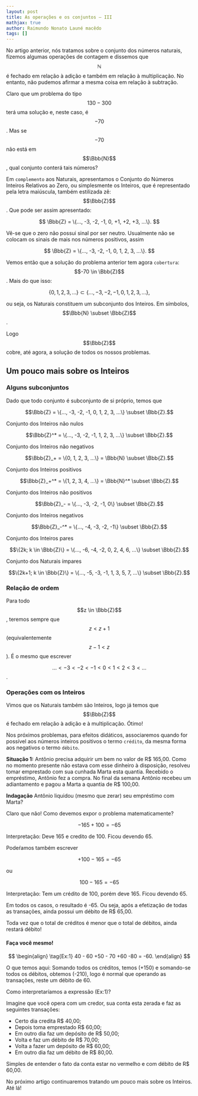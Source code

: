 ```yaml
---
layout: post
title: As operações e os conjuntos – III
mathjax: true
author: Raimundo Nonato Launé macêdo
tags: []
---
```


No artigo anterior, nós tratamos sobre o conjunto dos números naturais, fizemos algumas operações de contagem e dissemos que $$\mathbb{N}$$ é fechado em relação à adição e também em relação à multiplicação. No entanto, não pudemos afirmar a mesma coisa em relação à subtração.


Claro que um problema do tipo $$130 - 300$$ terá uma solução e, neste caso, é $$-70$$. Mas se $$-70$$ não está em $$\Bbb{N}$$, qual conjunto conterá tais números?

Em `complemento` aos Naturais, apresentamos o Conjunto do Números Inteiros Relativos ao Zero, ou simplesmente os Inteiros, que é representado pela letra maiúscula, também estilizada zê: $$\Bbb{Z}$$. Que pode ser assim apresentado:

$$ \Bbb{Z} = \{..., -3, -2, -1, 0, +1, +2, +3, ...\}. $$

Vê-se que o zero não possui sinal por ser neutro. Usualmente não se colocam os sinais de mais nos números positivos, assim

$$ \Bbb{Z} = \{..., -3, -2, -1, 0, 1, 2, 3, ...\}. $$

Vemos então que a solução do problema anterior tem agora `cobertura`: $$-70 \in \Bbb{Z}$$. Mais do que isso:

$$  \{0, 1, 2, 3, ...\} \subset \{..., -3, -2, -1, 0, 1, 2, 3, ...\},$$

ou seja, os Naturais constituem um subconjunto dos Inteiros. Em símbolos, $$\Bbb{N} \subset \Bbb{Z}$$. 

Logo $$\Bbb{Z}$$ cobre, até agora, a solução de todos os nossos problemas.

## Um pouco mais sobre os Inteiros

### Alguns subconjuntos

Dado que todo conjunto é subconjunto de si próprio, temos que

$$\Bbb{Z} = \{..., -3, -2, -1, 0, 1, 2, 3, ...\} \subset \Bbb{Z}.$$

Conjunto dos Inteiros não nulos

$$\Bbb{Z}^* = \{..., -3, -2, -1, 1, 2, 3, ...\} \subset \Bbb{Z}.$$

Conjunto dos Inteiros não negativos

$$\Bbb{Z}_+ = \{0, 1, 2, 3, ...\} = \Bbb{N} \subset \Bbb{Z}.$$

Conjunto dos Inteiros positivos

$$\Bbb{Z}_+^* = \{1, 2, 3, 4, ...\} = \Bbb{N}^* \subset \Bbb{Z}.$$

Conjunto dos Inteiros não positivos

$$\Bbb{Z}_- = \{..., -3, -2, -1, 0\} \subset \Bbb{Z}.$$

Conjunto dos Inteiros negativos

$$\Bbb{Z}_-^* = \{..., -4, -3, -2, -1\} \subset \Bbb{Z}.$$

Conjunto dos Inteiros pares

$$\{2k; k \in \Bbb{Z}\} = \{..., -6, -4, -2, 0, 2, 4, 6, ...\} \subset \Bbb{Z}.$$

Conjunto dos Naturais ímpares

$$\{2k+1; k \in \Bbb{Z}\} = \{..., -5, -3, -1, 1, 3, 5, 7, ...\} \subset \Bbb{Z}.$$

### Relação de ordem

Para todo $$z \in \Bbb{Z}$$, teremos sempre que $$z \lt z+1$$ (equivalentemente $$z-1 \lt z$$). É o mesmo que escrever

$$... \lt -3 \lt -2 \lt -1 \lt 0 \lt 1 \lt 2 \lt 3 \lt ...$$.

### Operações com os Inteiros

Vimos que os Naturais também são Inteiros, logo já temos que $$\Bbb{Z}$$ é fechado em relação à adição e à multiplicação. Ótimo!

Nos próximos problemas, para efeitos didáticos, associaremos quando for possível aos números inteiros positivos o termo `crédito`, da mesma forma aos negativos o termo `débito`.

**Situação 1:** Antônio precisa adquirir um bem no valor de R$ 165,00. Como no momento presente não estava com esse dinheiro à disposição, resolveu tomar emprestado com sua cunhada Marta esta quantia. Recebido o empréstimo, Antônio fez a compra. No final da semana Antônio recebeu um adiantamento e pagou a Marta a quantia de R$ 100,00.

**Indagação** Antônio liquidou (mesmo que zerar) seu empréstimo com Marta?

Claro que não! Como devemos expor o problema matematicamente?

$$-165 + 100 = -65$$

Interpretação: Deve 165 e credito de 100. Ficou devendo 65.

Podeŕamos também escrever

$$+100 - 165 = -65$$

ou

$$100 - 165 = -65$$

Interpretação: Tem um crédito de 100, porém deve 165. Ficou devendo 65.

Em todos os casos, o resultado é -65. Ou seja, após a efetização de todas as transações, ainda possui um débito de R$ 65,00.

Toda vez que o total de créditos é menor que o total de débitos, ainda restará débito!

#### Faça você mesmo!

$$
\begin{align}
  \tag{Ex:1}
  40 - 60 +50 - 70 +60 -80 = -60.
\end{align}
$$

O que temos aqui: Somando todos os créditos, temos (+150) e somando-se todos os débitos, obtemos (-210), logo é normal que operando as transações, reste um débito de 60.

Como interpretaríamos a expressão (Ex:1)?

Imagine que você opera com um credor, sua conta esta zerada e faz as seguintes transações: 
- Certo dia credita R$ 40,00; 
- Depois toma emprestado R$ 60,00; 
- Em outro dia faz um depósito de R$ 50,00; 
- Volta e faz um débito de R$ 70,00;
- Volta a fazer um depósito de R$ 60,00;
- Em outro dia faz um débito de R$ 80,00.

Simples de entender o fato da conta estar no vermelho e com débito de R$ 60,00.

No próximo artigo continuaremos tratando um pouco mais sobre os Inteiros. Até lá!
